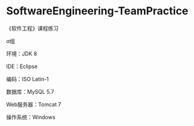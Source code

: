 # SoftwareEngineering-TeamPractice
《软件工程》课程练习

$\alpha$组

环境：JDK 8

IDE：Eclipse

编码：ISO Latin-1

数据库：MySQL 5.7

Web服务器：Tomcat 7

操作系统：Windows